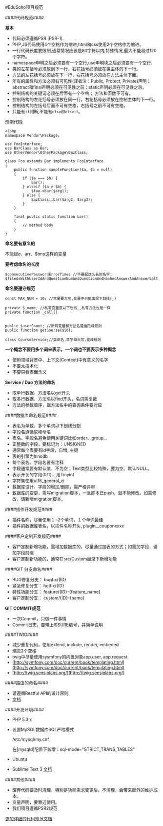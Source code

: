 #EduSoho项目规范

####代码规范####

**基本**

* 代码必须遵循PSR [PSR-1].
* PHP,JS代码使用4个空格作为缩进,html和css使用2个空格作为缩进。
* 一行代码长度要限制,通常情况应该是80字符以内,特殊情况,最大不能超过120个字符。
* namespace申明之后必须要有一个空行,use申明块之后必须要有一个空行.
* 类的左花括号必须放到下一行，右花括号必须放在类主体的下一行。
* 方法的左花括号必须放在下一行，右花括号必须放在方法主体下面。
* 所有的属性和方法必须有可见性(译者注：Public, Protect, Private)声明；abstract和final声明必须在可见性之前；static声明必须在可见性之后。
* 控制结构的关键词必须在后面有一个空格； 方法和函数不可有。
* 控制结构的左花括号必须放在同一行，右花括号必须放在控制主体的下一行。
* 控制结构的左括号后面不可有空格，右括号之前不可有空格。
* 只能有`if`判断,不能有`else`和`elseif`。

示例代码:

    <?php
    namespace Vendor\Package;

    use FooInterface;
    use BarClass as Bar;
    use OtherVendor\OtherPackage\BazClass;

    class Foo extends Bar implements FooInterface
    {
        public function sampleFunction($a, $b = null)
        {
            if ($a === $b) {
                bar();
            } elseif ($a > $b) {
                $foo->bar($arg1);
            } else {
                BazClass::bar($arg2, $arg3);
            }
        }

        final public static function bar()
        {
            // method body
        }
    }

**命名要有意义的**

不能起$a、$arr、$tmp这样的变量

**要考虑命名的长度**

    $consecutivePasswordErrorTimes //不要起这么长的名字:
    $filedsWithUserIdAndQuestionNumAndQuestionAndHashedAnswerAndAnswerSalt 

**命名要遵守规范**

    const MAX_NUM = 10; //常量要大写,变量中只能出现下划线(_)

    private $_name; //私有变量要以下划线_,私有方法也是一样
    private function _call()


    public $userCount; //所有变量和方法名遵循陀峰规则
    public function getCourse($id);

    class CourseService;//类命名,首字母大写,驼峰规则

**一个概念不要用多个词来表示，一个词也不要表示多种概念**

* 使用领域背景中、上下文(Context)中有意义的名字
* 不要太技术化
* 不要只看表面含义


**Service / Dao 方法的命名**

* 取单行数据，方法名以get开头
* 取多行数据，方法名以find开头，名词需复数
* 方法的参数顺序，跟方法名中的查询条件要对应

####数据库命名规范####

* 表名为单数，多个单词以下划线分割
* 字段名遵循鸵峰命名
* 表名、字段名避免使用关键词比如order、group...
* 正整数的字段，要标记为：UNSIGNED
* 通常每个表要有id字段，自增, 主键
* 表的引擎为Innodb
* 每个表名、字段名要有注释
* 字段通常要有默认值，不为空；Text类型比较特殊，要为空、默认NULL。
* 表示开关的字段(0/1），用Tinyint
* 字符集使用utf8_general_ci
* 数据库设计、字段的增加/删除，需严格评审
* 数据库的变更，需写migration脚本，一旦脚本已push，就不能修改。如需修改，请新增migration脚本。

####插件开发规范####

* 插件名称，尽量使用１~2个单词，１个单词最佳
* 插件的数据库表名，以插件名称开头, plugin__couponxxxx

####客户定制开发规范####

* 客户定制新增功能，需增加数据库的，尽量通过加表的方式；如需加字段，请加字段前缀
* 客户定制新功能的，通常在src/Custom目录下新增功能

####GIT 分支命名####

* BUG修复分支： bugfix/{ID}
* 紧急修复分支： hotfix/{ID}
* 特性功能分支： feature/{ID}-{feature_name}
* 客户定制分支： custom/{ID}-{name}

**GIT COMMIT规范**

* 一次Commit，只做一件事情
* Commit日志，要带上ISSURE编号，并简单说明

####TWIG####

* 减少重复代码，使用extend, include, render, embeded
* 缩进2个空格
* twig中尽量使用sysmfony的内置对象app.user, app.request
* [http://symfony.com/doc/current/book/templating.html](http://symfony.com/doc/current/book/templating.html)
* [http://twig.sensiolabs.org/](http://twig.sensiolabs.org/)

####路由的命名####

* 请遵循Restful API的设计原则
* [文档](http://www.ruanyifeng.com/blog/2014/05/restful_api.html)

####开发环境####

* PHP 5.3.x
* 设置MySQL数据库SQL严格模式

    /etc/mysql/my.cnf
    
    在[mysqld]配置下新增：sql-mode="STRICT_TRANS_TABLES"

* Ubuntu
* Sublime Text 3 [文档](https://gist.github.com/wenqinruan/07522eda0e2f2af9e00b)

####其他####

* 废弃代码要及时清理，特别是功能需求变更后。不清理，会带来额外的维护成本。
* 变量声明，要靠近使用。
* 我们项目遵循PSR2规范

[更加详细的代码规范文档](https://github.com/php-fig/fig-standards/blob/master/accepted/PSR-2-coding-style-guide.md)